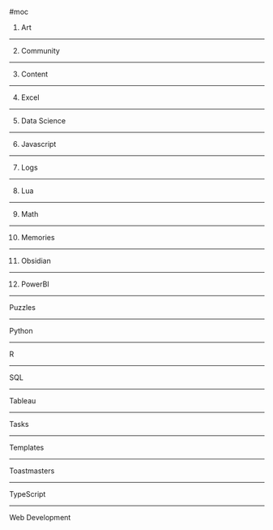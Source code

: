#moc

1. Art

----
 2. Community
 
----
3. Content
 
----
4. Excel
 
----
5. Data Science
 
----
6. Javascript
 
----
7. Logs
 
----
8. Lua
 
----
9. Math
 
----
10. Memories
 
----
11. Obsidian
 
----
12. PowerBI
 
----
Puzzles
 
----
Python
 
----
R
 
----
SQL
 
----
Tableau
 
----
Tasks
 
----
Templates
 
----
Toastmasters
 
----
TypeScript
 
----
Web Development
 


